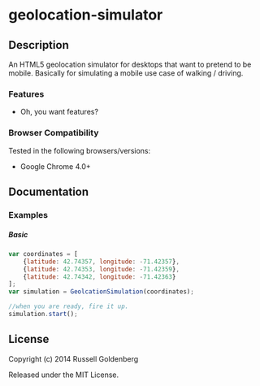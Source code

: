 geolocation-simulator
=====================

## Description
An HTML5 geolocation simulator for desktops that want to pretend to be mobile. Basically for simulating a mobile use case of walking / driving.

### Features
* Oh, you want features?

### Browser Compatibility
Tested in the following browsers/versions:
* Google Chrome 4.0+

## Documentation

### Examples

##### Basic
```javascript
var coordinates = [
	{latitude: 42.74357, longitude: -71.42357},
	{latitude: 42.74353, longitude: -71.42359},
	{latitude: 42.74342, longitude: -71.42363}
];
var simulation = GeolcationSimulation(coordinates);

//when you are ready, fire it up.
simulation.start(); 
```

## License

Copyright (c) 2014 Russell Goldenberg

Released under the MIT License.